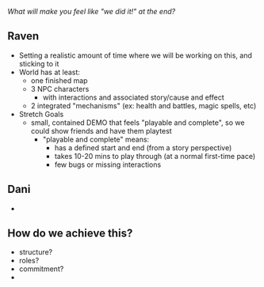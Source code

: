 *What will make you feel like "we did it!" at the end?*
## Raven

- Setting a realistic amount of time where we will be working on this, and sticking to it
- World has at least:
	- one finished map
	- 3 NPC characters
		- with interactions and associated story/cause and effect
	- 2 integrated "mechanisms" (ex: health and battles, magic spells, etc)
- Stretch Goals
	- small, contained DEMO that feels "playable and complete", so we could show friends and have them playtest
		- "playable and complete" means:
			- has a defined start and end (from a story perspective)
			- takes 10-20 mins to play through (at a normal first-time pace)
			- few bugs or missing interactions

## Dani
- 


## How do we achieve this?
- structure?
- roles?
- commitment?
- 